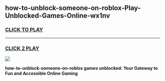 
## how-to-unblock-someone-on-roblox-Play-Unblocked-Games-Online-wx1nv
<h3>
<a href="https://premium76.site?title=how-to-unblock-someone-on-roblox&ref=25A">CLICK TO PLAY</a></h3>
<hr>

<h3>
<a href="https://premium76.site?title=how-to-unblock-someone-on-roblox&ref=25A">CLICK 2 PLAY</a>
  
</h3>

<a href="https://premium76.site?title=how-to-unblock-someone-on-roblox&ref=25A"><img src="https://clearcache.store/games.png"></a>


**how-to-unblock-someone-on-roblox games unblocked: Your Gateway to Fun and Accessible Online Gaming**
